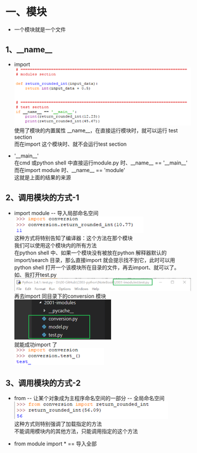 # 一、模块
* 一个模块就是一个文件  


## 1、\_\_name\_\_
* import  
![photo](0000-photos/0101.png)  
使用了模块的内置属性 \_\_name\_\_，在直接运行模块时，就可以运行 test section  
而在import 这个模块时、就不会运行test section

* '\_\_main\_\_'  
在cmd 或python shell 中直接运行module.py 时、\_\_name\_\_ == '\_\_main\_\_'  
而在import module 时、\_\_name\_\_ == 'module'  
这就是上面的结果的来源  

## 2、调用模块的方式-1
* import module  --  导入局部命名空间  
![photo](0000-photos/0102.png)  
这种方式将特别告知了编译器：这个方法在那个模块  
我们可以使用这个模块内的所有方法  
在python shell 中、如果一个模块没有被放在python 解释器默认的import/search 目录，那么直接import 就会提示找不到它，此时可以用python shell 打开一个该模块所在目录的文件，再去import、就可以了。
如、我打开test.py  
![photo](0000-photos/0104.png)  
再去import 同目录下的conversion 模块  
![photo](0000-photos/0106.png)  
就能成功import 了  
![photo](0000-photos/0105.png)  

## 3、调用模块的方式-2
* from  --  让某个对象成为主程序命名空间的一部分  --  全局命名空间  
![photo](0000-photos/0103.png)  
这种方式则特别强调了加载指定的方法  
不能调用模块内的其他方法，只能调用指定的这个方法  

* from module import *  ==  导入全部  
